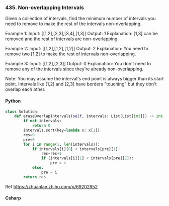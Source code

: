 ### 435. Non-overlapping Intervals
Given a collection of intervals, find the minimum number of intervals you need to remove to make the rest of the intervals non-overlapping.

Example 1:
Input: [[1,2],[2,3],[3,4],[1,3]]
Output: 1
Explanation: [1,3] can be removed and the rest of intervals are non-overlapping.

Example 2:
Input: [[1,2],[1,2],[1,2]]
Output: 2
Explanation: You need to remove two [1,2] to make the rest of intervals non-overlapping.

Example 3:
Input: [[1,2],[2,3]]
Output: 0
Explanation: You don't need to remove any of the intervals since they're already non-overlapping.

Note:
    You may assume the interval's end point is always bigger than its start point.
    Intervals like [1,2] and [2,3] have borders "touching" but they don't overlap each other.
#### Python
```python
class Solution:
    def eraseOverlapIntervals(self, intervals: List[List[int]]) -> int:
        if not intervals:
            return 0
        intervals.sort(key=lambda x: x[1])
        res=0
        pre=0
        for i in range(1, len(intervals)):
            if intervals[i][0] < intervals[pre][1]:
                res=res+1
                if (intervals[i][1] < intervals[pre][1]):
                    pre = i
            else:
                pre = i
        return res
```
Ref
https://zhuanlan.zhihu.com/p/69202952
#### Csharp
```csharp

```

